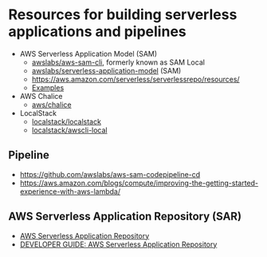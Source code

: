 # Resources for building serverless applications and pipelines

- AWS Serverless Application Model (SAM)
   - [awslabs/aws-sam-cli](https://github.com/awslabs/aws-sam-cli), formerly known as SAM Local
   - [awslabs/serverless-application-model](https://github.com/awslabs/serverless-application-model) (SAM)
   - https://aws.amazon.com/serverless/serverlessrepo/resources/
   - [Examples](https://github.com/awslabs/serverless-application-model/tree/master/examples/2016-10-31)
- AWS Chalice
   - [aws/chalice](https://github.com/aws/chalice)
- LocalStack
   - [localstack/localstack](https://github.com/localstack/localstack)
   - [localstack/awscli-local](https://github.com/localstack/awscli-local)


## Pipeline
- https://github.com/awslabs/aws-sam-codepipeline-cd
- https://aws.amazon.com/blogs/compute/improving-the-getting-started-experience-with-aws-lambda/

## AWS Serverless Application Repository (SAR)

- [AWS Serverless Application Repository](https://aws.amazon.com/serverless/serverlessrepo/)
- [DEVELOPER GUIDE: AWS Serverless Application Repository](
  https://docs.aws.amazon.com/serverlessrepo/latest/devguide/what-is-serverlessrepo.html)
